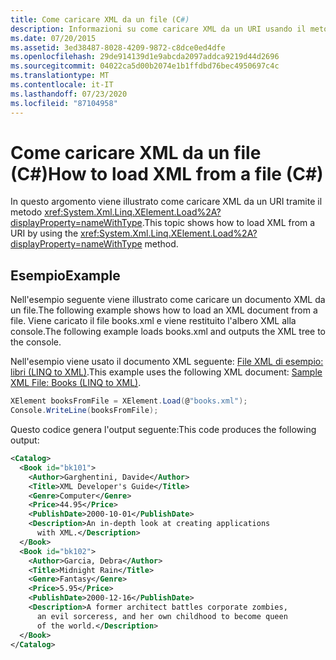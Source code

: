 ```yaml
---
title: Come caricare XML da un file (C#)
description: Informazioni su come caricare XML da un URI usando il metodo XElement. Load in C#. In questo esempio viene caricato il file XML e l'albero XML viene stampato nella console.
ms.date: 07/20/2015
ms.assetid: 3ed38487-8028-4209-9872-c8dce0ed4dfe
ms.openlocfilehash: 29de914139d1e9abcda2097addca9219d44d2696
ms.sourcegitcommit: 04022ca5d00b2074e1b1ffdbd76bec4950697c4c
ms.translationtype: MT
ms.contentlocale: it-IT
ms.lasthandoff: 07/23/2020
ms.locfileid: "87104958"
---
```

# <a name="how-to-load-xml-from-a-file-c"></a><span data-ttu-id="42c29-104">Come caricare XML da un file (C#)</span><span class="sxs-lookup"><span data-stu-id="42c29-104">How to load XML from a file (C#)</span></span>
<span data-ttu-id="42c29-105">In questo argomento viene illustrato come caricare XML da un URI tramite il metodo <xref:System.Xml.Linq.XElement.Load%2A?displayProperty=nameWithType>.</span><span class="sxs-lookup"><span data-stu-id="42c29-105">This topic shows how to load XML from a URI by using the <xref:System.Xml.Linq.XElement.Load%2A?displayProperty=nameWithType> method.</span></span>  
  
## <a name="example"></a><span data-ttu-id="42c29-106">Esempio</span><span class="sxs-lookup"><span data-stu-id="42c29-106">Example</span></span>  
 <span data-ttu-id="42c29-107">Nell'esempio seguente viene illustrato come caricare un documento XML da un file.</span><span class="sxs-lookup"><span data-stu-id="42c29-107">The following example shows how to load an XML document from a file.</span></span> <span data-ttu-id="42c29-108">Viene caricato il file books.xml e viene restituito l'albero XML alla console.</span><span class="sxs-lookup"><span data-stu-id="42c29-108">The following example loads books.xml and outputs the XML tree to the console.</span></span>  
  
 <span data-ttu-id="42c29-109">Nell'esempio viene usato il documento XML seguente: [File XML di esempio: libri (LINQ to XML)](./sample-xml-file-books-linq-to-xml.md).</span><span class="sxs-lookup"><span data-stu-id="42c29-109">This example uses the following XML document: [Sample XML File: Books (LINQ to XML)](./sample-xml-file-books-linq-to-xml.md).</span></span>  
  
```csharp  
XElement booksFromFile = XElement.Load(@"books.xml");  
Console.WriteLine(booksFromFile);  
```  
  
 <span data-ttu-id="42c29-110">Questo codice genera l'output seguente:</span><span class="sxs-lookup"><span data-stu-id="42c29-110">This code produces the following output:</span></span>  
  
```xml  
<Catalog>  
  <Book id="bk101">  
    <Author>Garghentini, Davide</Author>  
    <Title>XML Developer's Guide</Title>  
    <Genre>Computer</Genre>  
    <Price>44.95</Price>  
    <PublishDate>2000-10-01</PublishDate>  
    <Description>An in-depth look at creating applications
      with XML.</Description>  
  </Book>  
  <Book id="bk102">  
    <Author>Garcia, Debra</Author>  
    <Title>Midnight Rain</Title>  
    <Genre>Fantasy</Genre>  
    <Price>5.95</Price>  
    <PublishDate>2000-12-16</PublishDate>  
    <Description>A former architect battles corporate zombies,
      an evil sorceress, and her own childhood to become queen
      of the world.</Description>  
  </Book>  
</Catalog>  
```  
  